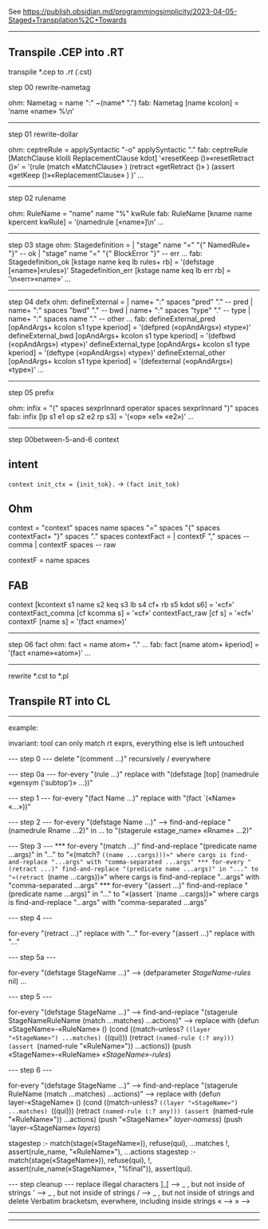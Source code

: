 See https://publish.obsidian.md/programmingsimplicity/2023-04-05-Staged+Transpilation%2C+Towards

-------------
## Transpile .CEP into .RT

transpile *.cep to *.rt (*.cst)

step 00 rewrite-nametag

ohm: Nametag = name ":" ~(name* ".")
fab: Nametag [name kcolon] = ‛name «name» %\n’

---

step 01 rewrite-dollar

ohm: ceptreRule = applySyntactic<MatchClause> "-o" applySyntactic<ReplacementClause> "."
fab: ceptreRule [MatchClause klolli ReplacementClause kdot] ‛«resetKeep ()»«resetRetract ()»’ = ‛(rule 
(match
«MatchClause»
)
(retract 
«getRetract ()»
)
(assert
«getKeep ()»«ReplacementClause»
)
)’
...

---

step 02 rulename

ohm: RuleName = "name" name "%" kwRule
fab: RuleName [kname name kpercent kwRule] = ‛(namedrule [«name»]\n’
...

---

step 03 stage
ohm: Stagedefinition = 
  | "stage" name "=" "{" NamedRule+ "}" -- ok
  | "stage" name "=" "{" BlockError "}" -- err
...
fab: Stagedefinition_ok [kstage name keq lb rules+ rb] = ‛(defstage [«name»]«rules»)’
Stagedefinition_err [kstage name keq lb err rb] = ‛\n«err»«name»’
...

---

step 04 defx
ohm: defineExternal =
  | name+ ":" spaces "pred" "." -- pred
  | name+ ":" spaces "bwd" "." -- bwd
  | name+ ":" spaces "type" "." -- type
  | name+ ":" spaces name "." -- other
...
fab: defineExternal_pred [opAndArgs+ kcolon s1 type kperiod] = ‛(defpred («opAndArgs») «type»)’
defineExternal_bwd [opAndArgs+ kcolon s1 type kperiod] = ‛(defbwd («opAndArgs») «type»)’
defineExternal_type [opAndArgs+ kcolon s1 type kperiod] = ‛(deftype («opAndArgs») «type»)’
defineExternal_other [opAndArgs+ kcolon s1 type kperiod] = ‛(defexternal («opAndArgs») «type»)’
...

---

step 05 prefix

ohm: infix = "(" spaces sexprInnard operator spaces sexprInnard ")" spaces
fab: infix [lp s1 e1 op s2 e2 rp s3] = ‛(«op» «e1» «e2»)’
...

---
step 00between-5-and-6 context
## intent
`context init_ctx = {init_tok}.`
->
`(fact init_tok)`

## Ohm
context = "context" spaces name spaces "=" spaces "{" spaces contextFact+ "}" spaces "." spaces
contextFact =
  | contextF "," spaces -- comma
  | contextF spaces -- raw

contextF = name spaces

## FAB
context [kcontext s1 name s2 keq s3 lb s4 cf+ rb s5 kdot s6] = ‛«cf»’
contextFact_comma [cf kcomma s] = ‛«cf»’
contextFact_raw [cf s] = ‛«cf»’
contextF [name s] = ‛(fact «name»)’



---

step 06 fact
ohm: fact = name atom+ "."
...
fab: fact [name atom+ kperiod] = ‛(fact «name»«atom»)’
...

-----

rewrite *.cst to *.pl


## Transpile RT into CL

---
example:

invariant: tool can only match rt exprs, everything else is left untouched

--- step 0 ---
delete "(comment ...)" recursively / everywhere

--- step 0a ---
for-every "(rule ...)" replace with "(defstage [top] (namedrule «gensym ('subtop')» ...))"

--- step 1 ---
for-every "(fact Name ...)" replace with "(fact `(«Name» «...»))"

--- step 2 ---
for-every "(defstage Name ...)" -->
  find-and-replace "(namedrule Rname ...2)" in ... to "(stagerule «stage_name» «Rname» ...2)"

--- Step 3 ---
*** for-every "(match ...)" find-and-replace "(predicate name ...args)" in "..." to "«(match? `((name ...cargs)))»"
 where cargs is find-and-replace "...args" with "comma-separated ...args"
*** for-every "(retract ...)" find-and-replace "(predicate name ...args)" in "..." to "«(retract `(name ...cargs))»"
 where cargs is find-and-replace "...args" with "comma-separated ...args"
*** for-every "(assert ...)" find-and-replace "(predicate name ...args)" in "..." to "«(assert `(name ...cargs))»"
 where cargs is find-and-replace "...args" with "comma-separated ...args"

--- step 4 ---

for-every "(retract ...)" replace with "..."
for-every "(assert ...)" replace with "..."

--- step 5a ---

for-every "(defstage StageName ...)" --> 
(defparameter *StageName-rules* nil)
...

--- step 5 ---

for-every "(defstage StageName ...)" --> 
  find-and-replace "(stagerule StageNameRuleName (match ...matches) ...actions)" --> replace with
  (defun «StageName»-«RuleName» ()
        (cond ((match-unless? `((layer "«StageName»") ...matches) `((qui)))
         (retract `(named-rule (:? any)))
	 (assert `(named-rule "«RuleName»"))
	 ...actions))
  (push «StageName»-«RuleName» *«StageName»-rules*)

--- step 6 ---

for-every "(defstage StageName ...)" --> 
  find-and-replace "(stagerule RuleName (match ...matches) ...actions)" --> replace with
(defun layer-«StageName» ()
  (cond ((match-unless? `((layer "«StageName»") ...matches) `((qui)))
         (retract `(named-rule (:? any)))
	 (assert `(named-rule "«RuleName»"))
	 ...actions)
(push "«StageName»" *layer-namess*)
(push 'layer-«StageName» *layers*)

stagestep :-
  match(stage(«StageName»)),
  refuse(qui),
  ...matches
  !,
  assert(rule_name, "«RuleName»"),
  ...actions
stagestep :-
  match(stage(«StageName»)),
  refuse(qui),
  !,
  assert(rule_name(«StageName», "%final")),
  assert(qui).



--- step cleanup ---
replace illegal characters 
 ]_[ --> _ , but not inside of strings
 '   --> _ , but not inside of strings
 /   --> _ , but not inside of strings
and delete Verbatim bracketsm, everwhere, including inside strings
 «   --> 
 »   -->


-------------
-------------

